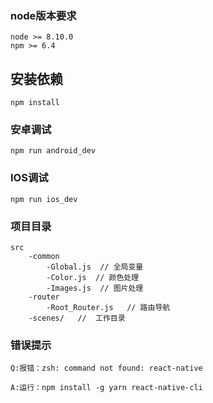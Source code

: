 ### node版本要求

```
node >= 8.10.0
npm >= 6.4
```

## 安装依赖

```
npm install
```

### 安卓调试

```
npm run android_dev
```

### IOS调试

```
npm run ios_dev
```

### 项目目录
```
src
    -common
        -Global.js  // 全局变量
        -Color.js  // 颜色处理
        -Images.js  // 图片处理
    -router
        -Root_Router.js   // 路由导航
    -scenes/   //  工作目录
```

### 错误提示
```
Q:报错：zsh: command not found: react-native

A:运行：npm install -g yarn react-native-cli

```
